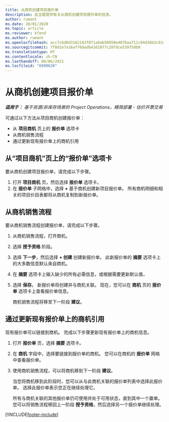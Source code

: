 ```yaml
---
title: 从商机创建项目报价单
description: 此主题提供有关从商机创建项目报价单的信息。
author: rumant
ms.date: 10/01/2020
ms.topic: article
ms.reviewer: kfend
ms.author: rumant
ms.openlocfilehash: acc7c6d0d3162163f071a9ab56950e4876aa711c94d36b3c9149cd46d76c57bd
ms.sourcegitcommit: 7f8d1e7a16af769adb43d1877c28fdce53975db8
ms.translationtype: HT
ms.contentlocale: zh-CN
ms.lasthandoff: 08/06/2021
ms.locfileid: "6999620"
---
```

# <a name="create-project-quotes-from-opportunities"></a>从商机创建项目报价单

_**适用于：** 基于资源/非库存场景的 Project Operations，精简部署 - 估价开票交易_

可通过以下方法从项目商机创建报价单：

- 从 **项目商机** 页上的 **报价单** 选项卡
- 从商机销售流程
- 通过更新现有报价单上的商机引用

## <a name="from-the-quotes-tab-of-the-project-opportunity-page"></a>从“项目商机”页上的“报价单”选项卡

要从商机创建项目报价单，请完成以下步骤。

1. 打开 **项目商机** 页，然后选择 **报价单** 选项卡。 
2. 在 **报价单** 子网格中，选择 **+** 基于商机创建新项目报价单。 所有商机明细和相关的项目价目表都将从商机复制到新报价单。

## <a name="from-the-opportunity-sales-process-flow"></a>从商机销售流程

要从商机销售流程创建报价单，请完成以下步骤。

1. 从商机销售流程，打开商机。
2. 选择 **授予资格** 阶段。 
3. 选择 **下一步**，然后选择 **+ 创建** 创建新报价单。 此新报价单的 **摘要** 选项卡上的大多数信息默认来自商机。 
4. 在 **摘要** 选项卡上输入缺少的所有必需信息，或根据需要更新默认值，
5. 选择 **保存**。 新报价单将创建并与商机关联。 现在，您可以在 **商机** 页的 **报价单** 选项卡上查看报价单信息。 

   商机销售流程将移至下一阶段 **建议**。


## <a name="by-updating-the-opportunity-reference-on-an-existing-quote"></a>通过更新现有报价单上的商机引用

现有报价单可以链接到商机。 完成以下步骤更新现有报价单上的商机信息。

1. 打开 **报价单** 页，选择 **摘要** 选项卡。
2. 在 **商机** 字段中，选择要链接到报价单的商机。 您可以在商机的 **报价单** 网格中查看报价单。 
3. 使用商机销售流程，可以将商机移到下一阶段 **建议**。 

   当您将商机移到此阶段时，您可以从与此商机关联的报价单列表中选择此报价单。 选择此报价单表示您正在继续处理它。

   所有与商机关联的其他报价单仍可使用并处于可用状态，直到其中一个赢单。 您可以将销售流程移回上一阶段 **授予资格**，然后选择另一个报价单继续处理。


[!INCLUDE[footer-include](../includes/footer-banner.md)]